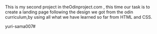 This is my second project in theOdinproject.com , this time our task is to create a landing page following the design we got from the odin curriculum,by using all what we have learned so far from HTML and CSS. 

yuri-sama007#

